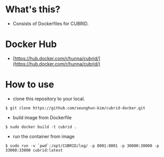 # What's this?
- Consists of Dockerfiles for CUBRID.

# Docker Hub
- [https://hub.docker.com/r/hunna/cubrid/](https://hub.docker.com/r/hunna/cubrid/)

# How to use
- clone this repository to your local.
```
$ git clone https://github.com/seunghun-kim/cubrid-docker.git
```

- build image from Dockerfile
```
$ sudo docker build -t cubrid .
```

- run the container from image
```
$ sudo run -v `pwd`:/opt/CUBRID/log/ -p 8001:8001 -p 30000:30000 -p 33000:33000 cubrid:latest
```

